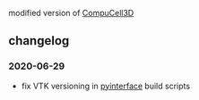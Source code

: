 modified version of [CompuCell3D](https://github.com/CompuCell3D/CompuCell3D)

## changelog

### 2020-06-29
- fix VTK versioning in [pyinterface](cc3d/core/pyinterface) build scripts
